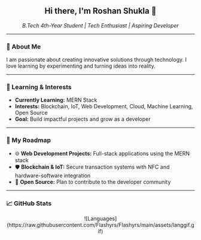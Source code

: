 <h2 align="center">Hi there, I'm Roshan Shukla 👋</h2>

<p align="center">
  <i>B.Tech 4th-Year Student | Tech Enthusiast | Aspiring Developer</i>
</p>

<hr>
<h3>🚀 About Me</h3>
<p>
I am passionate about creating innovative solutions through technology.    
I love learning by experimenting and turning ideas into reality.
</p>

<hr>

<h3>🌱 Learning & Interests</h3>
<ul>
  <li><strong>Currently Learning:</strong> MERN Stack </li>
  <li><strong>Interests:</strong> Blockchain, IoT, Web Development, Cloud, Machine Learning, Open Source</li>
  <li><strong>Goal:</strong> Build impactful projects and grow as a developer</li>
</ul>


<hr>

<h3>🔨 My Roadmap</h3>
<ul>
  <li>🌐 <strong>Web Development Projects:</strong> Full-stack applications using the MERN stack</li>
  <li>🛡️ <strong>Blockchain & IoT:</strong> Secure transaction systems with NFC and hardware-software integration</li>
  <li>🤝 <strong>Open Source:</strong> Plan to contribute to the developer community</li>
</ul>

<hr>

<h3>📈 GitHub Stats</h3>
<p align="center">
  ![Languages](https://raw.githubusercontent.com/Flashyrs/Flashyrs/main/assets/langgif.gif)
</p>







<!--[![Anurag's GitHub stats](https://github-readme-stats.vercel.app/api?username=Flashyrs&theme=dark)](https://github.com/anuraghazra/github-readme-stats)
![Alt text](https://spotify-recently-played-readme.vercel.app/api?user=31y2lypuqiuqhvtzx6dzoih72ztu&count=2)

